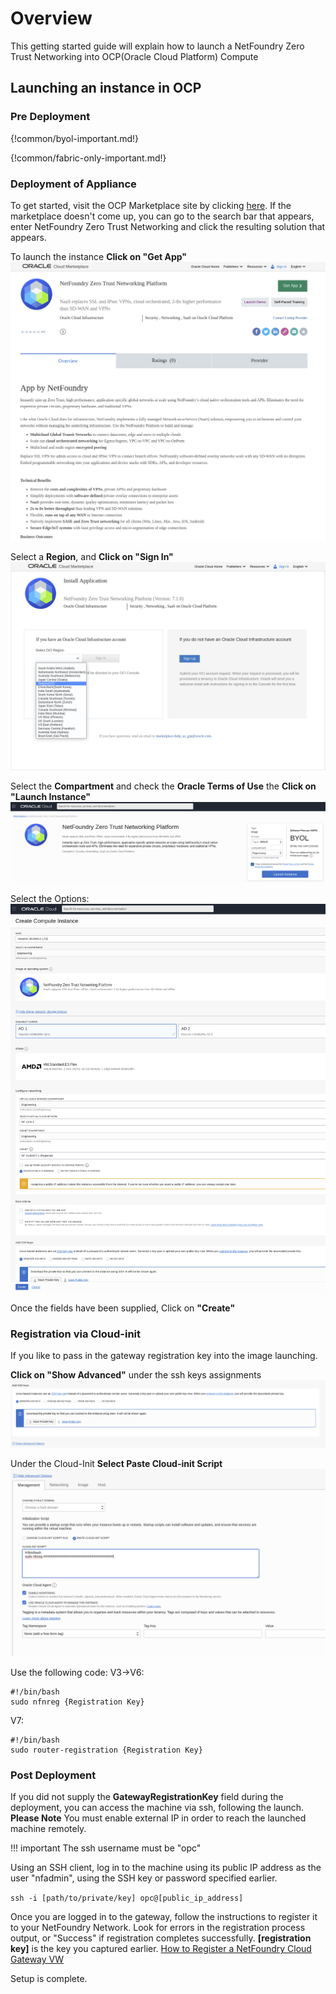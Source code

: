 # Overview
This getting started guide will explain how to launch a NetFoundry Zero Trust Networking into OCP(Oracle Cloud Platform) Compute


## Launching an instance in OCP

### Pre Deployment

{!common/byol-important.md!}

{!common/fabric-only-important.md!}

### Deployment of Appliance

To get started, visit the OCP Marketplace site by clicking [here](https://cloudmarketplace.oracle.com/marketplace/en_US/listing/82445301). 
If the marketplace doesn't come up, you can go to the search bar that appears, enter NetFoundry Zero Trust Networking and click the resulting solution that appears.

To launch the instance **Click on "Get App"**
![Image](../../images/OCPLaunch.png)

Select a **Region**, and **Click on "Sign In"**
![Image](../../images/OCPRegionSelection.png)

Select the **Compartment** and check the **Oracle Terms of Use** the **Click on "Launch Instance"**
![Image](../../images/OCPLaunchButton.png)

Select the Options:
![Image](../../images/OCPLaunchOptions.png)

Once the fields have been supplied, Click on **"Create"**

### Registration via Cloud-init

If you like to pass in the gateway registration key into the image launching.

**Click on "Show Advanced"** under the ssh keys assignments
![Image](../../images/OCPShowAdvanced.png)

Under the Cloud-Init **Select Paste Cloud-init Script**
![Image](../../images/OCPCloudInit.png)

Use the following code:
V3->V6:
```
#!/bin/bash
sudo nfnreg {Registration Key}
```
V7:
```
#!/bin/bash
sudo router-registration {Registration Key}
```

### Post Deployment

If you did not supply the **GatewayRegistrationKey** field during the deployment, you can access the machine via ssh, following the launch.  **Please Note** You must enable external IP in order to reach the launched machine remotely. 

!!! important
    The ssh username must be "opc"

Using an SSH client, log in to the machine using its public IP address as the user "nfadmin", using the SSH key or password specified earlier.

```ssh -i [path/to/private/key] opc@[public_ip_address]```

Once you are logged in to the gateway, follow the instructions to register it to your NetFoundry Network. Look for errors in the registration process output, or "Success" if registration completes successfully. **\[registration key\]** is the key you captured earlier. [How to Register a NetFoundry Cloud Gateway VW](https://support.netfoundry.io/hc/en-us/articles/360034337892)

Setup is complete.

